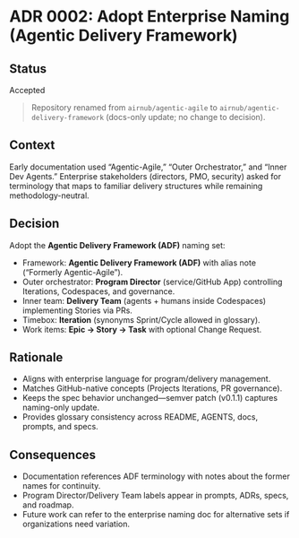 
# ADR 0002: Adopt Enterprise Naming (Agentic Delivery Framework)

## Status

Accepted

> Repository renamed from `airnub/agentic-agile` to `airnub/agentic-delivery-framework` (docs-only update; no change to decision).

## Context

Early documentation used “Agentic-Agile,” “Outer Orchestrator,” and “Inner Dev Agents.”
Enterprise stakeholders (directors, PMO, security) asked for terminology that maps to
familiar delivery structures while remaining methodology-neutral.

## Decision

Adopt the **Agentic Delivery Framework (ADF)** naming set:

- Framework: **Agentic Delivery Framework (ADF)** with alias note (“Formerly
  Agentic-Agile”).
- Outer orchestrator: **Program Director** (service/GitHub App) controlling Iterations,
  Codespaces, and governance.
- Inner team: **Delivery Team** (agents + humans inside Codespaces) implementing Stories
  via PRs.
- Timebox: **Iteration** (synonyms Sprint/Cycle allowed in glossary).
- Work items: **Epic → Story → Task** with optional Change Request.

## Rationale

- Aligns with enterprise language for program/delivery management.
- Matches GitHub-native concepts (Projects Iterations, PR governance).
- Keeps the spec behavior unchanged—semver patch (v0.1.1) captures naming-only update.
- Provides glossary consistency across README, AGENTS, docs, prompts, and specs.

## Consequences

- Documentation references ADF terminology with notes about the former names for
  continuity.
- Program Director/Delivery Team labels appear in prompts, ADRs, specs, and roadmap.
- Future work can refer to the enterprise naming doc for alternative sets if
  organizations need variation.
